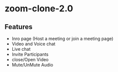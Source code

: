# zoom-clone-2.0

## Features
- Inro page (Host a meeting or join a meeting page)
- Video and Voice chat
- Live chat
- Invite Participants
- close/Open Video
- Mute/UnMute Audio



